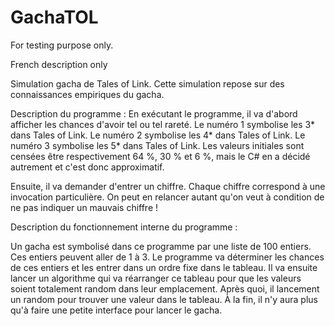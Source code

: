 # GachaTOL
For testing purpose only.

French description only

Simulation gacha de Tales of Link.
Cette simulation repose sur des connaissances empiriques du gacha.

Description du programme :
En exécutant le programme, il va d'abord afficher les chances d'avoir tel ou tel rareté.
Le numéro 1 symbolise les 3* dans Tales of Link.
Le numéro 2 symbolise les 4* dans Tales of Link.
Le numéro 3 symbolise les 5* dans Tales of Link.
Les valeurs initiales sont censées être respectivement 64 %, 30 % et 6 %, mais le C# en a décidé autrement et c'est donc approximatif.

Ensuite, il va demander d'entrer un chiffre.
Chaque chiffre correspond à une invocation particulière.
On peut en relancer autant qu'on veut à condition de ne pas indiquer un mauvais chiffre !

Description du fonctionnement interne du programme :

Un gacha est symbolisé dans ce programme par une liste de 100 entiers. Ces entiers peuvent aller de 1 à 3.
Le programme va déterminer les chances de ces entiers et les entrer dans un ordre fixe dans le tableau.
Il va ensuite lancer un algorithme qui va réarranger ce tableau pour que les valeurs soient totalement random dans leur emplacement.
Après quoi, il lancement un random pour trouver une valeur dans le tableau.
À la fin, il n'y aura plus qu'à faire une petite interface pour lancer le gacha.
